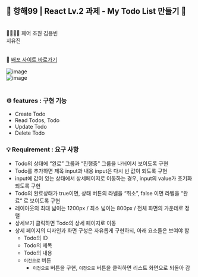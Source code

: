 ## 🚢 항해99 | React Lv.2 과제 - My Todo List 만들기 📃
<br>
🤸‍♂️🤸‍♀️ 페어 조원
김용빈<br>
지유진<br>
<br>

🤗 [배포 사이트 바로가기](https://hh99-react-todolist-lv2.vercel.app/)
<br>

![image](https://github.com/zidoopal/hh99-react-todolist-lv1/assets/131226548/b5b1b318-a92b-4de8-9c80-0b88e7c345fa)<br>
![image](https://github.com/zidoopal/hh99-react-todolist-lv1/assets/131226548/97ab8ff8-f81c-40ec-8cf8-336a40df0fc2)<br>
<br>
### ⚙ features : 구현 기능

- Create Todo
- Read Todos, Todo
- Update Todo
- Delete Todo
  <br>

### 💡 Requirement : 요구 사항

- Todo의 상태에 “완료” 그룹과 “진행중" 그룹을 나뉘어서 보이도록 구현
- Todo를 추가하면  제목 input과 내용 input은 다시 빈 값이 되도록 구현
- input에 값이 있는 상태에서 상세페이지로 이동하는 경우, input의 value가 초기화 되도록 구현
- Todo의 완료상태가 true이면, 상태 버튼의 라벨을 “취소”,  false 이면 라벨을 “완료” 로 보이도록 구현
- 레이아웃의 최대 넓이는 1200px / 최소 넓이는 800px / 전체 화면의 가운데로 정렬
- 상세보기 클릭하면 Todo의 상세 페이지로 이동
- 상세 페이지의 디자인과 화면 구성은 자유롭게 구현하되, 아래 요소들은 보여야 함
  - Todo의 ID
  - Todo의 제목
  - Todo의 내용
  - `이전으로` 버튼
    - `이전으로` 버튼을 구현, `이전으로` 버튼을 클릭하면 리스트 화면으로 되돌아 감
    <br>
